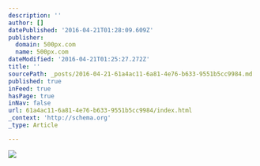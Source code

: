 ```yaml
---
description: ''
author: []
datePublished: '2016-04-21T01:28:09.609Z'
publisher:
  domain: 500px.com
  name: 500px.com
dateModified: '2016-04-21T01:25:27.272Z'
title: ''
sourcePath: _posts/2016-04-21-61a4ac11-6a81-4e76-b633-9551b5cc9984.md
published: true
inFeed: true
hasPage: true
inNav: false
url: 61a4ac11-6a81-4e76-b633-9551b5cc9984/index.html
_context: 'http://schema.org'
_type: Article

---
```

![](https://drscdn.500px.org/photo/80782551/m%3D900/7291fd080fc7c9f3ee510bf82580d420)